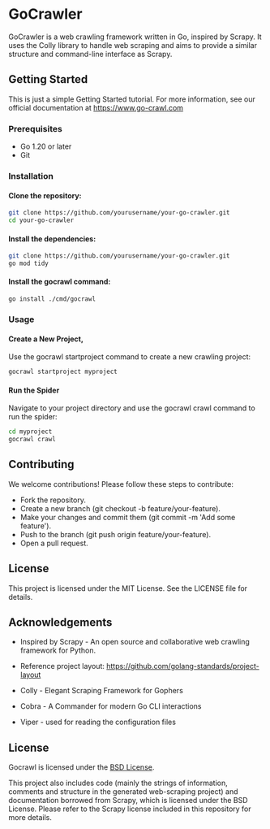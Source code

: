 # GoCrawler

GoCrawler is a web crawling framework written in Go, inspired by Scrapy. It uses the Colly library to handle web scraping and aims to provide a similar structure and command-line interface as Scrapy.

## Getting Started
This is just a simple Getting Started tutorial.
For more information, see our official documentation at https://www.go-crawl.com
### Prerequisites

- Go 1.20 or later
- Git

### Installation

#### Clone the repository:

```bash
git clone https://github.com/yourusername/your-go-crawler.git
cd your-go-crawler
```

#### Install the dependencies:

```bash
git clone https://github.com/yourusername/your-go-crawler.git
go mod tidy
```

#### Install the gocrawl command:

```
go install ./cmd/gocrawl
```
### Usage

#### Create a New Project, 
Use the gocrawl startproject command to create a new crawling project:

```bash
gocrawl startproject myproject
```

#### Run the Spider
Navigate to your project directory and use the gocrawl crawl command to run the spider:
```bash
cd myproject
gocrawl crawl
```

## Contributing
We welcome contributions! Please follow these steps to contribute:

- Fork the repository.
- Create a new branch (git checkout -b feature/your-feature).
- Make your changes and commit them (git commit -m 'Add some feature').
- Push to the branch (git push origin feature/your-feature).
- Open a pull request.

## License

This project is licensed under the MIT License. See the LICENSE file for details.

## Acknowledgements

- Inspired by Scrapy - An open source and collaborative web crawling framework for Python.

- Reference project layout: https://github.com/golang-standards/project-layout

- Colly - Elegant Scraping Framework for Gophers

- Cobra - A Commander for modern Go CLI interactions

- Viper - used for reading the configuration files

## License

Gocrawl is licensed under the [BSD License](./LICENSE).

This project also includes code (mainly the strings of information, comments and structure in the generated web-scraping project) and documentation borrowed from Scrapy, which is licensed under the BSD License. Please refer to the Scrapy license included in this repository for more details.
